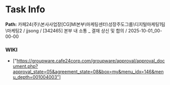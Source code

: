 # Task Info

**Path:** 카페24(주)\본사사업장\[CG]MI본부\마케팅센터\성장주도그룹\디지털마케팅1팀\마케팅2 / jjsong / [342465] 본부 내 소통 _ 결재 상신 및 합의 / 2025-10-01_00-00-00

### WIKI
- ["https://groupware.cafe24corp.com/groupware/approval/approval_document.php?approval_state=05&agreement_state=08&box=my&menu_idx=146&menu_depth=001004003"]

